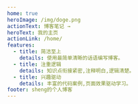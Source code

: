 ```yaml
---
home: true
heroImage: /img/doge.png
actionText: 博客笔记 →
heroText: 我的主页
actionLink: /home/
features:
  - title: 简洁至上
    details: 使用最简单清晰的话语编写博客。
  - title: 注重逻辑
    details: 知识点衔接紧密,注释明白,逻辑清楚。
  - title: 兴趣驱动
    details: 丰富的代码案例,页面效果驱动学习。
footer: sheng的个人博客
---
```

